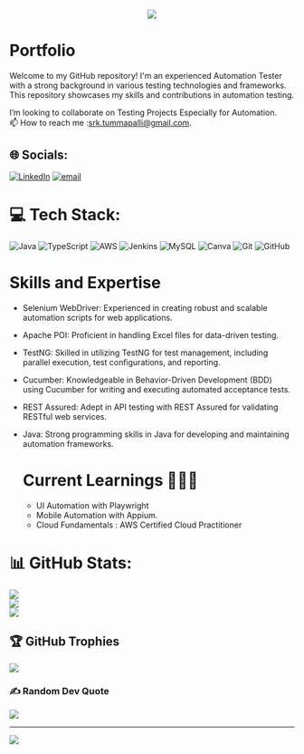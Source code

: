 <h1 align="center">
    <img src="https://readme-typing-svg.herokuapp.com/?font=Righteous&size=35&center=true&vCenter=true&width=500&height=70&duration=4000&lines=Hi+There!+👋;+I'm+Shiva+Tummapalli!;" />
</h1>


# Portfolio
Welcome to my GitHub repository! I'm an experienced Automation Tester with a strong background in various testing technologies and frameworks. This repository showcases my skills and contributions in automation testing.

I’m looking to collaborate on Testing Projects Especially for Automation. <br> 📫 How to reach me :srk.tummapalli@gmail.com.




<!---
SR15KT/SR15KT is a ✨ special ✨ repository because its `README.md` (this file) appears on your GitHub profile.
You can click the Preview link to take a look at your changes.
--->
  

## 🌐 Socials:
[![LinkedIn](https://img.shields.io/badge/LinkedIn-%230077B5.svg?logo=linkedin&logoColor=white)](https://linkedin.com/in/https://www.linkedin.com/in/srktummapalli/) [![email](https://img.shields.io/badge/Email-D14836?logo=gmail&logoColor=white)](mailto:srk.tummapalli@gmail.com) 

# 💻 Tech Stack:
![Java](https://img.shields.io/badge/java-%23ED8B00.svg?style=for-the-badge&logo=openjdk&logoColor=white) ![TypeScript](https://img.shields.io/badge/typescript-%23007ACC.svg?style=for-the-badge&logo=typescript&logoColor=white) ![AWS](https://img.shields.io/badge/AWS-%23FF9900.svg?style=for-the-badge&logo=amazon-aws&logoColor=white) ![Jenkins](https://img.shields.io/badge/jenkins-%232C5263.svg?style=for-the-badge&logo=jenkins&logoColor=white) ![MySQL](https://img.shields.io/badge/mysql-4479A1.svg?style=for-the-badge&logo=mysql&logoColor=white) ![Canva](https://img.shields.io/badge/Canva-%2300C4CC.svg?style=for-the-badge&logo=Canva&logoColor=white) ![Git](https://img.shields.io/badge/git-%23F05033.svg?style=for-the-badge&logo=git&logoColor=white) ![GitHub](https://img.shields.io/badge/github-%23121011.svg?style=for-the-badge&logo=github&logoColor=white)

# Skills and Expertise
- Selenium WebDriver: Experienced in creating robust and scalable automation scripts for web applications.
- Apache POI: Proficient in handling Excel files for data-driven testing.
- TestNG: Skilled in utilizing TestNG for test management, including parallel execution, test configurations, and reporting.
- Cucumber: Knowledgeable in Behavior-Driven Development (BDD) using Cucumber for writing and executing automated acceptance tests.
- REST Assured: Adept in API testing with REST Assured for validating RESTful web services.
- Java: Strong programming skills in Java for developing and maintaining automation frameworks.

  # Current Learnings 🧑🏻‍💻

  - UI Automation with Playwright
  - Mobile Automation with Appium.
  - Cloud Fundamentals : AWS Certified Cloud Practitioner
  


# 📊 GitHub Stats:
![](https://github-readme-stats.vercel.app/api?username=SR15KT&theme=dark&hide_border=true&include_all_commits=false&count_private=false)<br/>
![](https://nirzak-streak-stats.vercel.app/?user=SR15KT&theme=dark&hide_border=true)<br/>
![](https://github-readme-stats.vercel.app/api/top-langs/?username=SR15KT&theme=dark&hide_border=true&include_all_commits=false&count_private=false&layout=compact)

## 🏆 GitHub Trophies
![](https://github-profile-trophy.vercel.app/?username=SR15KT&theme=radical&no-frame=true&no-bg=true&margin-w=4)

### ✍️ Random Dev Quote
![](https://quotes-github-readme.vercel.app/api?type=horizontal&theme=radical)

---
[![](https://visitcount.itsvg.in/api?id=SR15KT&icon=0&color=0)](https://visitcount.itsvg.in)

<!-- Proudly created with GPRM ( https://gprm.itsvg.in ) -->

